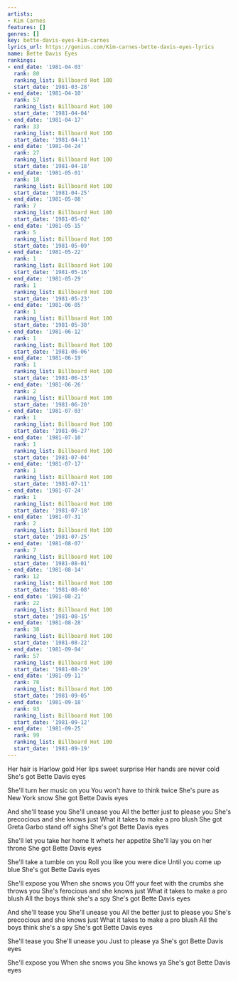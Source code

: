 ```yaml
---
artists:
- Kim Carnes
features: []
genres: []
key: bette-davis-eyes-kim-carnes
lyrics_url: https://genius.com/Kim-carnes-bette-davis-eyes-lyrics
name: Bette Davis Eyes
rankings:
- end_date: '1981-04-03'
  rank: 80
  ranking_list: Billboard Hot 100
  start_date: '1981-03-28'
- end_date: '1981-04-10'
  rank: 57
  ranking_list: Billboard Hot 100
  start_date: '1981-04-04'
- end_date: '1981-04-17'
  rank: 33
  ranking_list: Billboard Hot 100
  start_date: '1981-04-11'
- end_date: '1981-04-24'
  rank: 27
  ranking_list: Billboard Hot 100
  start_date: '1981-04-18'
- end_date: '1981-05-01'
  rank: 18
  ranking_list: Billboard Hot 100
  start_date: '1981-04-25'
- end_date: '1981-05-08'
  rank: 7
  ranking_list: Billboard Hot 100
  start_date: '1981-05-02'
- end_date: '1981-05-15'
  rank: 5
  ranking_list: Billboard Hot 100
  start_date: '1981-05-09'
- end_date: '1981-05-22'
  rank: 1
  ranking_list: Billboard Hot 100
  start_date: '1981-05-16'
- end_date: '1981-05-29'
  rank: 1
  ranking_list: Billboard Hot 100
  start_date: '1981-05-23'
- end_date: '1981-06-05'
  rank: 1
  ranking_list: Billboard Hot 100
  start_date: '1981-05-30'
- end_date: '1981-06-12'
  rank: 1
  ranking_list: Billboard Hot 100
  start_date: '1981-06-06'
- end_date: '1981-06-19'
  rank: 1
  ranking_list: Billboard Hot 100
  start_date: '1981-06-13'
- end_date: '1981-06-26'
  rank: 2
  ranking_list: Billboard Hot 100
  start_date: '1981-06-20'
- end_date: '1981-07-03'
  rank: 1
  ranking_list: Billboard Hot 100
  start_date: '1981-06-27'
- end_date: '1981-07-10'
  rank: 1
  ranking_list: Billboard Hot 100
  start_date: '1981-07-04'
- end_date: '1981-07-17'
  rank: 1
  ranking_list: Billboard Hot 100
  start_date: '1981-07-11'
- end_date: '1981-07-24'
  rank: 1
  ranking_list: Billboard Hot 100
  start_date: '1981-07-18'
- end_date: '1981-07-31'
  rank: 2
  ranking_list: Billboard Hot 100
  start_date: '1981-07-25'
- end_date: '1981-08-07'
  rank: 7
  ranking_list: Billboard Hot 100
  start_date: '1981-08-01'
- end_date: '1981-08-14'
  rank: 12
  ranking_list: Billboard Hot 100
  start_date: '1981-08-08'
- end_date: '1981-08-21'
  rank: 22
  ranking_list: Billboard Hot 100
  start_date: '1981-08-15'
- end_date: '1981-08-28'
  rank: 38
  ranking_list: Billboard Hot 100
  start_date: '1981-08-22'
- end_date: '1981-09-04'
  rank: 57
  ranking_list: Billboard Hot 100
  start_date: '1981-08-29'
- end_date: '1981-09-11'
  rank: 78
  ranking_list: Billboard Hot 100
  start_date: '1981-09-05'
- end_date: '1981-09-18'
  rank: 93
  ranking_list: Billboard Hot 100
  start_date: '1981-09-12'
- end_date: '1981-09-25'
  rank: 99
  ranking_list: Billboard Hot 100
  start_date: '1981-09-19'
---
```

Her hair is Harlow gold
Her lips sweet surprise
Her hands are never cold
She's got Bette Davis eyes

She'll turn her music on you
You won't have to think twice
She's pure as New York snow
She got Bette Davis eyes


And she'll tease you
She'll unease you
All the better just to please you
She's precocious and she knows just
What it takes to make a pro blush
She got Greta Garbo stand off sighs
She's got Bette Davis eyes


She'll let you take her home
It whets her appetite
She'll lay you on her throne
She got Bette Davis eyes

She'll take a tumble on you
Roll you like you were dice
Until you come up blue
She's got Bette Davis eyes


She'll expose you
When she snows you
Off your feet with the crumbs she throws you
She's ferocious and she knows just
What it takes to make a pro blush
All the boys think she's a spy
She's got Bette Davis eyes

And she'll tease you
She'll unease you
All the better just to please you
She's precocious and she knows just
What it takes to make a pro blush
All the boys think she's a spy
She's got Bette Davis eyes

She'll tease you
She'll unease you
Just to please ya
She's got Bette Davis eyes

She'll expose you
When she snows you
She knows ya
She's got Bette Davis eyes
